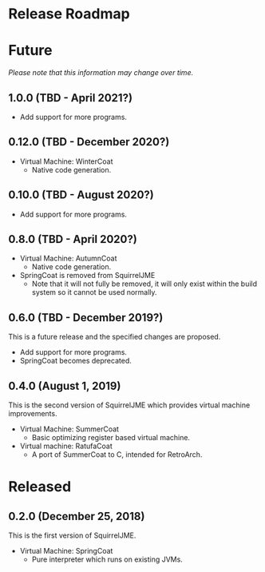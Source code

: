 # Release Roadmap

# Future

_Please note that this information may change over time._

## 1.0.0 (TBD - April 2021?)

 * Add support for more programs.

## 0.12.0 (TBD - December 2020?)

 * Virtual Machine: WinterCoat
   * Native code generation.

## 0.10.0 (TBD - August 2020?)

 * Add support for more programs.

## 0.8.0 (TBD - April 2020?)

 * Virtual Machine: AutumnCoat
   * Native code generation.
 * SpringCoat is removed from SquirrelJME
   * Note that it will not fully be removed, it will only exist within the
     build system so it cannot be used normally.

## 0.6.0 (TBD - December 2019?)

This is a future release and the specified changes are proposed.

 * Add support for more programs.
 * SpringCoat becomes deprecated.

## 0.4.0 (August 1, 2019)

This is the second version of SquirrelJME which provides virtual machine
improvements.

 * Virtual Machine: SummerCoat
   * Basic optimizing register based virtual machine.
 * Virtual machine: RatufaCoat
   * A port of SummerCoat to C, intended for RetroArch.

# Released

## 0.2.0 (December 25, 2018)

This is the first version of SquirrelJME.

 * Virtual Machine: SpringCoat
   * Pure interpreter which runs on existing JVMs.

